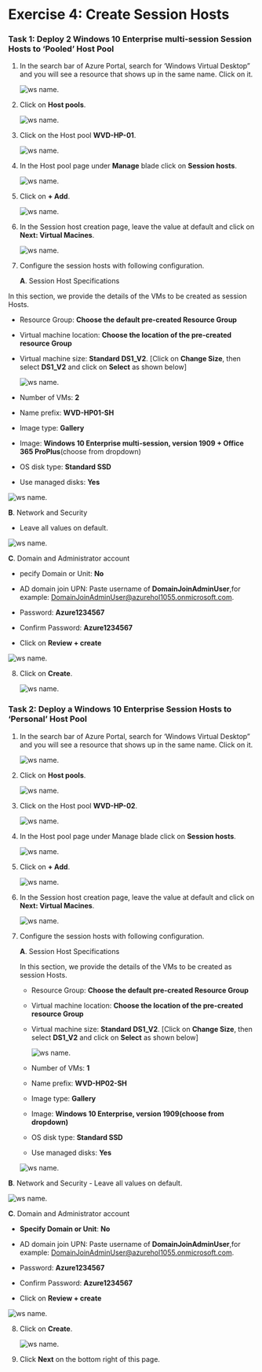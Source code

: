 # Exercise 4: Create Session Hosts

### **Task 1: Deploy 2 Windows 10 Enterprise multi-session Session Hosts to ‘Pooled’ Host Pool**

1. In the search bar of Azure Portal, search for ‘Windows Virtual Desktop” and you will see a resource that shows up in the same name. Click on it.

   ![ws name.](media/53.png)
     
2. Click on **Host pools**.

   ![ws name.](media/54.png)
     
3. Click on the Host pool **WVD-HP-01**.

   ![ws name.](media/55.png)
     
4. In the Host pool page under **Manage** blade click on **Session hosts**.

   ![ws name.](media/56.png)
     
5. Click on **+ Add**.

   ![ws name.](media/57.png)
    
6. In the Session host creation page, leave the value at default and click on **Next: Virtual Macines**.

   ![ws name.](media/58.png)
  
7. Configure the session hosts with following configuration.

   **A**. Session Host Specifications

In this section, we provide the details of the VMs to be created as session Hosts.    

   - Resource Group: **Choose the default pre-created Resource Group**

   - Virtual machine location: **Choose the location of the pre-created resource Group**

   - Virtual machine size: **Standard DS1_V2**. [Click on **Change Size**, then select **DS1_V2** and click on **Select** as shown below]
   
      ![ws name.](media/wvd35.png)

   - Number of VMs: **2**
   
   - Name prefix: **WVD-HP01-SH** 

   - Image type: **Gallery**

   - Image: **Windows 10 Enterprise multi-session, version 1909 + Office 365 ProPlus**(choose from dropdown) 

   - OS disk type: **Standard SSD**

   - Use managed disks: **Yes**
   
   ![ws name.](media/wvd37.png)
   
  **B**. Network and Security 
   - Leave all values on default.
 
   ![ws name.](media/wvd32.png)
 
 **C**. Domain and Administrator account 
 
   - pecify Domain or Unit: **No**

   - AD domain join UPN: Paste username of **DomainJoinAdminUser**,for example: DomainJoinAdminUser@azurehol1055.onmicrosoft.com.

   - Password: **Azure1234567**

   - Confirm Password: **Azure1234567**
   
   - Click on **Review + create**

  ![ws name.](media/61.png)

8. Click on **Create**.

   ![ws name.](media/62.png)
  
### **Task 2: Deploy a Windows 10 Enterprise Session Hosts to ‘Personal’ Host Pool**

1. In the search bar of Azure Portal, search for ‘Windows Virtual Desktop” and you will see a resource that shows up in the same name. Click on it.

   ![ws name.](media/63.png)
  
2. Click on **Host pools**.

   ![ws name.](media/64.png)
   
3. Click on the Host pool **WVD-HP-02**.

   ![ws name.](media/65.png)
  
4. In the Host pool page under Manage blade click on **Session hosts**.

   ![ws name.](media/66.png)
  
5. Click on **+ Add**.

   ![ws name.](media/67.png)
  
6. In the Session host creation page, leave the value at default and click on **Next: Virtual Macines**.

   ![ws name.](media/68.png)
 
7. Configure the session hosts with following configuration.

   **A**. Session Host Specifications

   In this section, we provide the details of the VMs to be created as session Hosts. 
   
   - Resource Group: **Choose the default pre-created Resource Group**

   - Virtual machine location: **Choose the location of the pre-created resource Group**

   - Virtual machine size: **Standard DS1_V2**. [Click on **Change Size**, then select **DS1_V2** and click on **Select** as shown below]
   
      ![ws name.](media/wvd35.png)
      
   - Number of VMs: **1** 
   
   - Name prefix: **WVD-HP02-SH**

   - Image type: **Gallery**

   - Image: **Windows 10 Enterprise, version 1909(choose from dropdown)** 

   - OS disk type: **Standard SSD**

   - Use managed disks: **Yes** 
   
   ![ws name.](media/wvd36.png)

  **B**. Network and Security 
    - Leave all values on default.
 
   ![ws name.](media/wvd32.png)
 
  **C**. Domain and Administrator account 

   - **Specify Domain or Unit**: **No** 

   - AD domain join UPN: Paste username of **DomainJoinAdminUser**,for example: DomainJoinAdminUser@azurehol1055.onmicrosoft.com.

   - Password: **Azure1234567**

   - Confirm Password: **Azure1234567**
   
   - Click on **Review + create**
    
   ![ws name.](media/71.png)
  
8. Click on **Create**.

   ![ws name.](media/72.png)

9. Click **Next** on the bottom right of this page.
